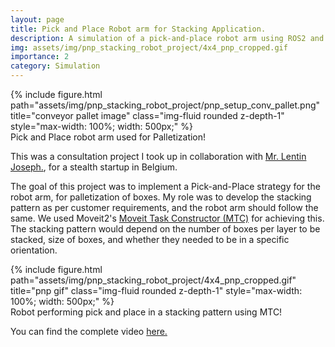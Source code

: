 ```yaml
---
layout: page
title: Pick and Place Robot arm for Stacking Application.
description: A simulation of a pick-and-place robot arm using ROS2 and Moveit2.
img: assets/img/pnp_stacking_robot_project/4x4_pnp_cropped.gif
importance: 2
category: Simulation
---
```


<!-- Every project has a beautiful feature showcase page.
It's easy to include images in a flexible 3-column grid format.
Make your photos 1/3, 2/3, or full width.

To give your project a background in the portfolio page, just add the img tag to the front matter like so:

    ---
    layout: page
    title: project
    description: a project with a background image
    img: /assets/img/12.jpg
    --- -->


<div class="row justify-content-center">
    <div class="col-sm-12 col-md-6 mt-3 mt-md-0 text-center">
        {% include figure.html path="assets/img/pnp_stacking_robot_project/pnp_setup_conv_pallet.png" title="conveyor pallet image" class="img-fluid rounded z-depth-1" style="max-width: 100%; width: 500px;" %}
    </div>
</div>

<div class="caption">
    Pick and Place robot arm used for Palletization!
</div>

This was a consultation project I took up in collaboration with <a href="https://www.linkedin.com/in/lentinjoseph/">Mr. Lentin Joseph.</a>, for a stealth startup in Belgium.

The goal of this project was to implement a Pick-and-Place strategy for the robot arm, for palletization of boxes.
My role was to develop the stacking pattern as per customer requirements, and the robot arm should follow the same.
We used Moveit2's  <a href="https://moveit.picknik.ai/humble/doc/tutorials/pick_and_place_with_moveit_task_constructor/pick_and_place_with_moveit_task_constructor.html">Moveit Task Constructor (MTC)</a> for achieving this.
The stacking pattern would depend on the number of boxes per layer to be stacked, size of boxes, and whether they needed to be in a specific orientation.



<div class="row justify-content-center">
    <div class="col-sm-12 col-md-6 mt-3 mt-md-0 text-center">
        {% include figure.html path="assets/img/pnp_stacking_robot_project/4x4_pnp_cropped.gif" title="pnp gif" class="img-fluid rounded z-depth-1" style="max-width: 100%; width: 500px;" %}
    </div>
</div>

<div class="caption">
    Robot performing pick and place in a stacking pattern using MTC!
</div>

You can find the complete video <a href="https://drive.google.com/file/d/1hSX68V6WXo9nTTo0_UU0n5mtZCldMdum/view?usp=sharing">here.</a>


